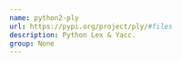 ```yaml
---
name: python2-ply
url: https://pypi.org/project/ply/#files
description: Python Lex & Yacc.
group: None
---
```

